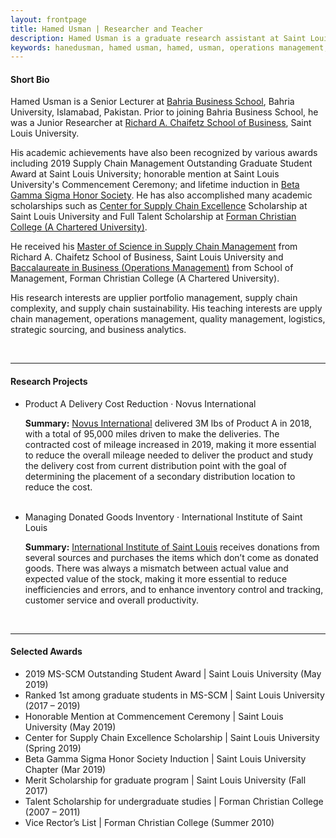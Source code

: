 ```yaml
---
layout: frontpage
title: Hamed Usman | Researcher and Teacher
description: Hamed Usman is a graduate research assistant at Saint Louis University. 
keywords: hanedusman, hamed usman, hamed, usman, operations management, supply chain management, logistics
---
```

<h4>Short Bio</h4>
<p>Hamed Usman is a Senior Lecturer at <a href="https://www.bahria.edu.pk/buic/bbs">Bahria Business School</a>, Bahria University, Islamabad, Pakistan. Prior to joining Bahria Business School, he was a Junior Researcher at <a href="https://www.slu.edu/business">Richard A. Chaifetz School of Business</a>, Saint Louis University.</p>
<p>His academic achievements have also been recognized by various awards including 2019 Supply Chain Management Outstanding Graduate Student Award at Saint Louis University; honorable mention at Saint Louis University's Commencement Ceremony; and lifetime induction in <a href="https://www.betagammasigma.org">Beta Gamma Sigma Honor Society</a>. He has also accomplished many academic scholarships such as <a href="https://www.slu.edu/business/centers/supply-chain-excellence/index.php">Center for Supply Chain Excellence</a> Scholarship at Saint Louis University and Full Talent Scholarship at <a href="https://www.fccollege.edu.pk">Forman Christian College (A Chartered University)</a>.</p>
<p>He received his <a href="https://www.slu.edu/business/graduate/supply-chain-management">Master of Science in Supply Chain Management</a> from Richard A. Chaifetz School of Business, Saint Louis University and <a href="https://www.fccollege.edu.pk/baccalaureate-in-business/">Baccalaureate in Business (Operations Management)</a> from School of Management, Forman Christian College (A Chartered University).</p>
<p>His research interests are upplier portfolio management, supply chain complexity, and supply chain sustainability. His teaching interests are upply chain management, operations management, quality management, logistics, strategic sourcing, and business analytics.</p>

<br/>

---

<h4>Research Projects</h4>
<ul>
<li>Product A Delivery Cost Reduction · Novus International</li>
<div class="summary"><p><strong>Summary:</strong> <a href="http://www.novusint.com">Novus International</a> delivered 3M lbs of Product A in 2018, with a total of 95,000 miles driven to make the deliveries. The contracted cost of mileage increased in 2019, making it more essential to reduce the overall mileage needed to deliver the product and study the delivery cost from current distribution point with the goal of determining the placement of a secondary distribution location to reduce the cost.</p></div>
<br/>
<li>Managing Donated Goods Inventory · International Institute of Saint Louis</li>
<div class="summary"><p><strong>Summary:</strong> <a href="https://www.iistl.org">International Institute of Saint Louis</a> receives donations from several sources and purchases the items which don’t come as donated goods. There was always a mismatch between actual value and expected value of the stock, making it more essential to reduce inefficiencies and errors, and to enhance inventory control and tracking, customer service and overall productivity.</p></div>
</ul>

<br/>

---

<h4>Selected Awards</h4>
<ul>
<li>2019 MS-SCM Outstanding Student Award | Saint Louis University (May 2019)</li>
<li>Ranked 1st among graduate students in MS-SCM | Saint Louis University	(2017 – 2019)</li>
<li>Honorable Mention at Commencement Ceremony | Saint Louis University	(May 2019)</li>
<li>Center for Supply Chain Excellence Scholarship | Saint Louis University	(Spring 2019)</li>
<li>Beta Gamma Sigma Honor Society Induction | Saint Louis University Chapter (Mar 2019)</li>
<li>Merit Scholarship for graduate program | Saint Louis University	(Fall 2017)</li>
<li>Talent Scholarship for undergraduate studies | Forman Christian College	(2007 – 2011)</li>
<li>Vice Rector’s List | Forman Christian College	(Summer 2010)</li>
</ul>
